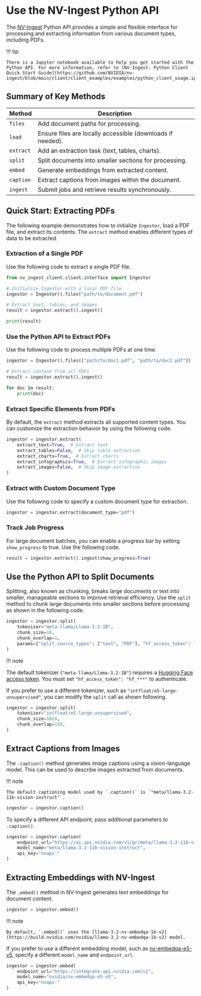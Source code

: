 # Use the NV-Ingest Python API

The [NV-Ingest](overview.md) Python API provides a simple and flexible interface for processing and extracting information from various document types, including PDFs.

!!! tip

    There is a Jupyter notebook available to help you get started with the Python API. For more information, refer to [NV-Ingest: Python Client Quick Start Guide](https://github.com/NVIDIA/nv-ingest/blob/main/client/client_examples/examples/python_client_usage.ipynb).

## Summary of Key Methods

| Method | Description |
| ------ | ----------- |
| `files` | Add document paths for processing. |
| `load` | Ensure files are locally accessible (downloads if needed). |
| `extract` | Add an extraction task (text, tables, charts). |
| `split` | Split documents into smaller sections for processing.
| `embed` | Generate embeddings from extracted content. |
| `caption` | Extract captions from images within the document. |
| `ingest` | Submit jobs and retrieve results synchronously. |

## Quick Start: Extracting PDFs

The following example demonstrates how to initialize `Ingestor`, load a PDF file, and extract its contents.
The `extract` method enables different types of data to be extracted.

### Extraction of a Single PDF

Use the following code to extract a single PDF file.

```python
from nv_ingest_client.client.interface import Ingestor

# Initialize Ingestor with a local PDF file
ingestor = Ingestor().files("path/to/document.pdf")

# Extract text, tables, and images
result = ingestor.extract().ingest()

print(result)
```

### Use the Python API to Extract PDFs

Use the following code to process multiple PDFs at one time.

```python
ingestor = Ingestor().files(["path/to/doc1.pdf", "path/to/doc2.pdf"])

# Extract content from all PDFs
result = ingestor.extract().ingest()

for doc in result:
    print(doc)
```

### Extract Specific Elements from PDFs

By default, the `extract` method extracts all supported content types. 
You can customize the extraction behavior by using the following code.

```python
ingestor = ingestor.extract(
    extract_text=True,  # Extract text
    extract_tables=False,  # Skip table extraction
    extract_charts=True,  # Extract charts
    extract_infographics=True,  # Extract infographic images
    extract_images=False,  # Skip image extraction
)
```

### Extract with Custom Document Type

Use the following code to specify a custom document type for extraction.

```python
ingestor = ingestor.extract(document_type="pdf")
```

### Track Job Progress

For large document batches, you can enable a progress bar by setting `show_progress` to true. 
Use the following code.

```python
result = ingestor.extract().ingest(show_progress=True)
```

## Use the Python API to Split Documents

Splitting, also known as chunking, breaks large documents or text into smaller, manageable sections to improve retrieval efficiency.
Use the `split` method to chunk large documents into smaller sections before processing as shown in the following code.

```python
ingestor = ingestor.split(
    tokenizer="meta-llama/Llama-3.2-1B",
    chunk_size=16,
    chunk_overlap=1,
    params={"split_source_types": ["text", "PDF"], "hf_access_token": "hf_***"},
)
```

!!! note

  The default tokenizer (`"meta-llama/Llama-3.2-1B"`) requires a [Hugging Face access token](https://huggingface.co/docs/hub/en/security-tokens).
  You must set `"hf_access_token": "hf_***"` to authenticate.

If you prefer to use a different tokenizer, such as `"intfloat/e5-large-unsupervised"`, you can modify the `split` call as shown following.

```python
ingestor = ingestor.split(
    tokenizer="intfloat/e5-large-unsupervised",
    chunk_size=1024,
    chunk_overlap=150,
)
```

## Extract Captions from Images

The `.caption()` method generates image captions using a vision-language model.
This can be used to describe images extracted from documents.

!!! note

    The default captioning model used by `.caption()` is `"meta/llama-3.2-11b-vision-instruct"`.

```python
ingestor = ingestor.caption()
```

To specify a different API endpoint, pass additional parameters to `.caption()`.
```python
ingestor = ingestor.caption(
    endpoint_url="https://ai.api.nvidia.com/v1/gr/meta/llama-3.2-11b-vision-instruct/chat/completions",
    model_name="meta/llama-3.2-11b-vision-instruct",
    api_key="nvapi-"
)
```

## Extracting Embeddings with NV-Ingest

The `.embed()` method in NV-Ingest generates text embeddings for document content.
```python
ingestor = ingestor.embed()
```

!!! note

    By default, `.embed()` uses the [llama-3.2-nv-embedqa-1b-v2](https://build.nvidia.com/nvidia/llama-3_2-nv-embedqa-1b-v2) model.

If you prefer to use a different embedding model, such as [nv-embedqa-e5-v5](https://build.nvidia.com/nvidia/nv-embedqa-e5-v5), specify a different `model_name` and `endpoint_url`.
```python
ingestor = ingestor.embed(
    endpoint_url="https://integrate.api.nvidia.com/v1",
    model_name="nvidia/nv-embedqa-e5-v5",
    api_key="nvapi-"
)
```
